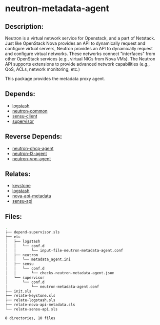# neutron-metadata-agent

## Description:

Neutron is a virtual network service for Openstack, and a part of Netstack. Just like OpenStack Nova provides an API to dynamically request and configure virtual servers, Neutron provides an API to dynamically request and configure virtual networks. These networks connect "interfaces" from other OpenStack services (e.g., virtual NICs from Nova VMs). The Neutron API supports extensions to provide advanced network capabilities (e.g., QoS, ACLs, network monitoring, etc.)

This package provides the metadata proxy agent.

## Depends:

  -  [logstash](/salt/logstash)
  -  [neutron-common](/salt/neutron-common)
  -  [sensu-client](/salt/sensu-client)
  -  [supervisor](/salt/supervisor)

## Reverse Depends:

  -  [neutron-dhcp-agent](/salt/neutron-dhcp-agent)
  -  [neutron-l3-agent](/salt/neutron-l3-agent)
  -  [neutron-vpn-agent](/salt/neutron-vpn-agent)

## Relates:

  -  [keystone](/salt/keystone)
  -  [logstash](/salt/logstash)
  -  [nova-api-metadata](/salt/nova-api-metadata)
  -  [sensu-api](/salt/sensu-api)

## Files:

```bash
.
├── depend-supervisor.sls
├── etc
│   ├── logstash
│   │   └── conf.d
│   │       └── input-file-neutron-metadata-agent.conf
│   ├── neutron
│   │   └── metadata_agent.ini
│   ├── sensu
│   │   └── conf.d
│   │       └── checks-neutron-metadata-agent.json
│   └── supervisor
│       └── conf.d
│           └── neutron-metadata-agent.conf
├── init.sls
├── relate-keystone.sls
├── relate-logstash.sls
├── relate-nova-api-metadata.sls
└── relate-sensu-api.sls

8 directories, 10 files
```
